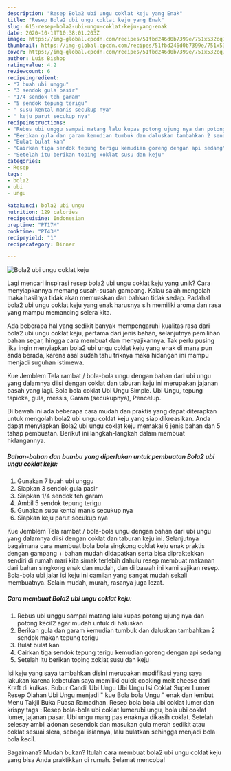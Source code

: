 ```yaml
---
description: "Resep Bola2 ubi ungu coklat keju yang Enak"
title: "Resep Bola2 ubi ungu coklat keju yang Enak"
slug: 615-resep-bola2-ubi-ungu-coklat-keju-yang-enak
date: 2020-10-19T10:38:01.203Z
image: https://img-global.cpcdn.com/recipes/51fbd246d0b7399e/751x532cq70/bola2-ubi-ungu-coklat-keju-foto-resep-utama.jpg
thumbnail: https://img-global.cpcdn.com/recipes/51fbd246d0b7399e/751x532cq70/bola2-ubi-ungu-coklat-keju-foto-resep-utama.jpg
cover: https://img-global.cpcdn.com/recipes/51fbd246d0b7399e/751x532cq70/bola2-ubi-ungu-coklat-keju-foto-resep-utama.jpg
author: Luis Bishop
ratingvalue: 4.2
reviewcount: 6
recipeingredient:
- "7 buah ubi unggu"
- "3 sendok gula pasir"
- "1/4 sendok teh garam"
- "5 sendok tepung terigu"
- " susu kental manis secukup nya"
- " keju parut secukup nya"
recipeinstructions:
- "Rebus ubi unggu sampai matang lalu kupas potong ujung nya dan potong kecil2 agar mudah untuk di haluskan"
- "Berikan gula dan garam kemudian tumbuk dan daluskan tambahkan 2 sendok makan tepung terigu"
- "Bulat bulat kan"
- "Cairkan tiga sendok tepung terigu kemudian goreng dengan api sedang"
- "Setelah itu berikan toping xoklat susu dan keju"
categories:
- Resep
tags:
- bola2
- ubi
- ungu

katakunci: bola2 ubi ungu 
nutrition: 129 calories
recipecuisine: Indonesian
preptime: "PT17M"
cooktime: "PT43M"
recipeyield: "1"
recipecategory: Dinner

---
```



![Bola2 ubi ungu coklat keju](https://img-global.cpcdn.com/recipes/51fbd246d0b7399e/751x532cq70/bola2-ubi-ungu-coklat-keju-foto-resep-utama.jpg)

Lagi mencari inspirasi resep bola2 ubi ungu coklat keju yang unik? Cara menyiapkannya memang susah-susah gampang. Kalau salah mengolah maka hasilnya tidak akan memuaskan dan bahkan tidak sedap. Padahal bola2 ubi ungu coklat keju yang enak harusnya sih memiliki aroma dan rasa yang mampu memancing selera kita.

Ada beberapa hal yang sedikit banyak mempengaruhi kualitas rasa dari bola2 ubi ungu coklat keju, pertama dari jenis bahan, selanjutnya pemilihan bahan segar, hingga cara membuat dan menyajikannya. Tak perlu pusing jika ingin menyiapkan bola2 ubi ungu coklat keju yang enak di mana pun anda berada, karena asal sudah tahu triknya maka hidangan ini mampu menjadi suguhan istimewa.

Kue Jemblem Tela rambat / bola-bola ungu dengan bahan dari ubi ungu yang dalamnya diisi dengan coklat dan taburan keju ini merupakan jajanan basah yang lagi. Bola bola coklat Ubi Ungu Simple. Ubi Ungu, tepung tapioka, gula, messis, Garam (secukupnya), Pencelup.


Di bawah ini ada beberapa cara mudah dan praktis yang dapat diterapkan untuk mengolah bola2 ubi ungu coklat keju yang siap dikreasikan. Anda dapat menyiapkan Bola2 ubi ungu coklat keju memakai 6 jenis bahan dan 5 tahap pembuatan. Berikut ini langkah-langkah dalam membuat hidangannya.

<!--inarticleads1-->

##### Bahan-bahan dan bumbu yang diperlukan untuk pembuatan Bola2 ubi ungu coklat keju:

1. Gunakan 7 buah ubi unggu
1. Siapkan 3 sendok gula pasir
1. Siapkan 1/4 sendok teh garam
1. Ambil 5 sendok tepung terigu
1. Gunakan  susu kental manis secukup nya
1. Siapkan  keju parut secukup nya


Kue Jemblem Tela rambat / bola-bola ungu dengan bahan dari ubi ungu yang dalamnya diisi dengan coklat dan taburan keju ini. Selanjutnya bagaimana cara membuat bola bola singkong coklat keju enak praktis dengan gampang + bahan mudah didapatkan serta bisa dipraktekkan sendiri di rumah mari kita simak terlebih dahulu resep membuat makanan dari bahan singkong enak dan mudah, dan di bawah ini kami sajikan resep. Bola-bola ubi jalar isi keju ini camilan yang sangat mudah sekali membuatnya. Selain mudah, murah, rasanya juga lezat. 

<!--inarticleads2-->

##### Cara membuat Bola2 ubi ungu coklat keju:

1. Rebus ubi unggu sampai matang lalu kupas potong ujung nya dan potong kecil2 agar mudah untuk di haluskan
1. Berikan gula dan garam kemudian tumbuk dan daluskan tambahkan 2 sendok makan tepung terigu
1. Bulat bulat kan
1. Cairkan tiga sendok tepung terigu kemudian goreng dengan api sedang
1. Setelah itu berikan toping xoklat susu dan keju


Isi keju yang saya tambahkan disini merupakan modifikasi yang saya lakukan karena kebetulan saya memiliki quick cooking melt cheese dari Kraft di kulkas. Bubur Candil Ubi Ungu Ubi Ungu Isi Coklat Super Lumer Resep Olahan Ubi Ungu menjadi &#34; kue Bola bola Ungu &#34; enak dan lembut Menu Takjil Buka Puasa Ramadhan. Resep bola bola ubi coklat lumer dan krispy tags : Resep bola-bola ubi coklat lumerubi ungu, bola ubi coklat lumer, jajanan pasar. Ubi ungu mang pas enaknya dikasih coklat. Setelah selesay ambil adonan sesendok dan masukan gula merah sedikit atau coklat sesuai slera, sebagai isiannya, lalu bulatkan sehingga menjadi bola bola kecil. 

Bagaimana? Mudah bukan? Itulah cara membuat bola2 ubi ungu coklat keju yang bisa Anda praktikkan di rumah. Selamat mencoba!
